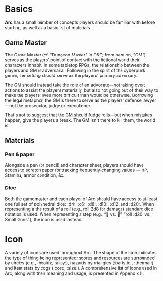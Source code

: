 # Basics

**Arc** has a small number of concepts players should be familiar with before starting, as well as a basic list of materials.

## Game Master

The Game Master (cf. "Dungeon Master" in D&D; from here on, "GM") serves as the players' point of contact with the fictional world their characters inhabit. In some tabletop RPGs, the relationship between the players and GM is adversarial. Following in the spirit of the cyberpunk genre, the _setting_ should serve as the players' primary adversary.

The GM should instead take the role of an advocate—not taking overt actions to assist the players materially, but also not going out of their way to make the players' lives more difficult than would be otherwise. Borrowing the legal metaphor, the GM is there to serve as the players' defense lawyer—not the prosecutor, judge or executioner.

That's not to suggest that the GM should fudge rolls—but when mistakes happen, give the players a break. The GM isn't there to kill them, the world is.

## Materials

### Pen & paper

Alongside a pen (or pencil) and character sheet, players should have access to scratch paper for tracking frequently-changing values — HP, Stamina, armor condition, &c.

### Dice

Both the gamemaster and each player of Arc should have access to at least one full set of polyhedral dice: :d4:, :d6:, :d8:, :d10:, :d12: and :d20:. When representing a the result of a roll (e.g., roll 2d8 for damage) standard dice notation is used. When representing a step (e.g., “ vs. ”, “roll :d20: vs. Small Guns”), the icon is used instead.

# Icon

A variety of icons are used throughout Arc. The shape of the icon indicates the type of thing being represented: scores and resources are surrounded by circles (e.g., :health:, :alloy:), hazards by triangles (:ballistic:, :thermal:) and item stats by cogs (:cost:, :size:). A comprehensive list of icons used in Arc, along with their meaning and usage, is presented in Appendix III.
